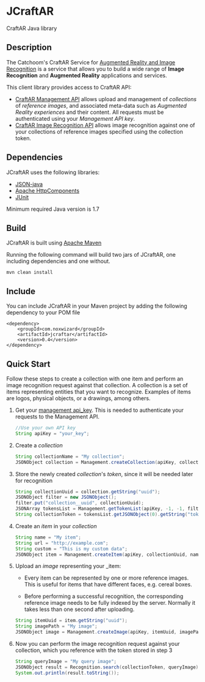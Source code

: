 # JCraftAR
CraftAR Java library

## Description

The Catchoom's CraftAR Service for [Augmented Reality and Image Recognition](http://craftar.com/product/craftar/augmented-reality-and-image-recognition/) is a  service
that allows you to build a wide range of __Image Recognition__ and __Augmented Reality__ applications
and services.

This client library provides access to CraftAR API:

- [CraftAR Management API](http://craftar.com/documentation/api/management/)
  allows upload and management of _collections_ of _reference images_, and associated meta-data such as _Augmented Reality experiences_ and their content.
  All requests must be authenticated using your _Management API key_.
- [CraftAR Image Recognition API](https://catchoom.com/documentation/image-recognition-api/)
  allows image recognition against one of your collections of reference images specified using the collection token.

## Dependencies

JCraftAR uses the following libraries:

- [JSON-java](https://github.com/stleary/JSON-java)
- [Apache HttpComponents](https://hc.apache.org/)
- [JUnit](http://junit.org/junit4/)

Minimum required Java version is 1.7

## Build

JCraftAR is built using [Apache Maven](http://maven.apache.org)

Running the following command will build two jars of JCraftAR, one including dependencies and one without.

    mvn clean install

## Include

You can include JCraftAR in your Maven project by adding the following dependency to your POM file

    <dependency>
        <groupId>com.noxwizard</groupId>
        <artifactId>jcraftar</artifactId>
        <version>0.4</version>
    </dependency>

## Quick Start

Follow these steps to create a collection with one item and perform an image recognition request against that collection.
A collection is a set of items representing entities that you want to recognize. Examples of items are logos, physical objects,
or a drawings, among others.

1. Get your [management api_key](https://my.craftar.net/accounts/login/?next=/api_access/). This is needed to authenticate your requests to the Management API.

    ```java
    //Use your own API key
    String apiKey = "your_key";
    ```

2. Create a _collection_

    ```java
    String collectionName = "My collection";
    JSONObject collection = Management.createCollection(apiKey, collectionName, true);
    ```

3. Store the newly created _collection_'s _token_, since it will be needed later for recognition

    ```java
    String collectionUuid = collection.getString("uuid");
    JSONObject filter = new JSONObject();
    filter.put("collection__uuid", collectionUuid);
	JSONArray tokensList = Management.getTokenList(apiKey, -1, -1, filter);
    String collectionToken = tokensList.getJSONObject(0).getString("token");
    ```

4. Create an _item_ in your _collection_

    ```java
    String name = "My item";
    String url = "http://example.com";
    String custom = "This is my custom data";
    JSONObject item = Management.createItem(apiKey, collectionUuid, name, url, custom, null, null, null);
    ```

5. Upload an _image_ representing your _item:

    - Every item can be represented by one or more reference images. This is useful for items that have
    different faces, e.g. cereal boxes.

    - Before performing a successful recognition, the corresponding reference image needs to be fully indexed
    by the server. Normally it takes less than one second after uploading.

    ```java
    String itemUuid = item.getString("uuid");
    String imagePath = "My image";
    JSONObject image = Management.createImage(apiKey, itemUuid, imagePath);
    ```

6. Now you can perform the image recognition request against your collection, which you reference with the token stored in step 3

    ```java
    String queryImage = "My query image";
    JSONObject result = Recognition.search(collectionToken, queryImage);
    System.out.println(result.toString());
    ```
